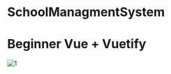 # SchoolManagmentSystem
# Beginner Vue + Vuetify
![1](https://github.com/user-attachments/assets/37914367-7558-46e9-8d9e-83a6a40470f3)
